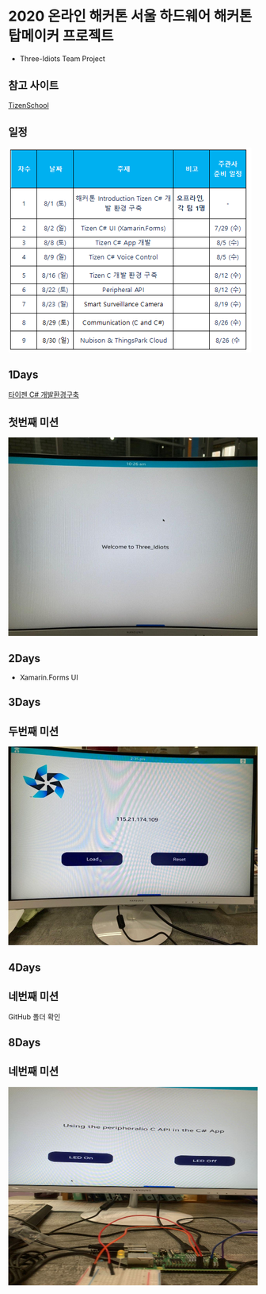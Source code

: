 # 2020 온라인 해커톤 서울 하드웨어 해커톤 탑메이커 프로젝트
  - Three-Idiots Team Project

## 참고 사이트
[TizenSchool](https://tizenschool.org/home)

## 일정
  <img width="" height="" src="./png/sc.png"></img>

## 1Days 

[타이젠 C# 개발환경구축](http://tizenschool.org/tutorial/194)

## 첫번째 미션
  <img width="640" height="400" src="./png/Three_Idiots_FirstMission.jpg"></img>
  
## 2Days
  - Xamarin.Forms UI 
  
## 3Days

## 두번째 미션
  <img width="640" height="400" src="./png/Three_Idiots_second_Mission.jpg"></img>
  
## 4Days

## 네번째 미션
  GitHub 폴더 확인
  
## 8Days
## 네번째 미션
  <img width="640" height="400" src="./png/Three_Idiots_four_Mission.jpg"></img>
